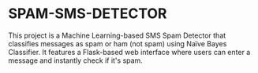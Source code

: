 # SPAM-SMS-DETECTOR
This project is a Machine Learning-based SMS Spam Detector that classifies messages as spam or ham (not spam) using Naïve Bayes Classifier. It features a Flask-based web interface where users can enter a message and instantly check if it's spam.
